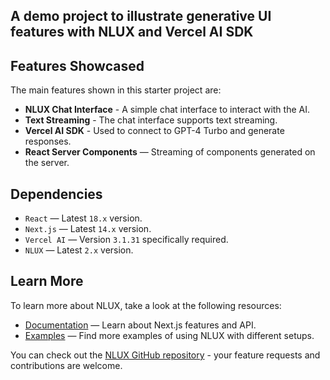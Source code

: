 ## A demo project to illustrate generative UI features with NLUX and Vercel AI SDK

## Features Showcased

The main features shown in this starter project are:

* **NLUX Chat Interface** - A simple chat interface to interact with the AI.
* **Text Streaming** - The chat interface supports text streaming.
* **Vercel AI SDK** - Used to connect to GPT-4 Turbo and generate responses.
* **React Server Components** — Streaming of components generated on the server.

## Dependencies

* `React` — Latest `18.x` version.
* `Next.js` — Latest `14.x` version.
* `Vercel AI` — Version `3.1.31` specifically required.
* `NLUX` — Latest `2.x` version.

## Learn More

To learn more about NLUX, take a look at the following resources:

- [Documentation](https://docs.nlkit.com/nlux) — Learn about Next.js features and API.
- [Examples](https://docs.nlkit.com/examples) — Find more examples of using NLUX with different setups.

You can check out the  [NLUX GitHub repository](https://github.com/nlkitai/nlux/) - your feature requests and contributions are welcome.
